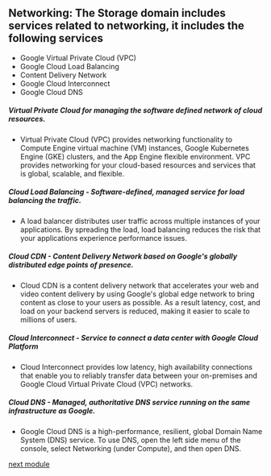 
## Networking: The Storage domain includes services related to networking, it includes the following services
- Google Virtual Private Cloud (VPC)
- Google Cloud Load Balancing
- Content Delivery Network
- Google Cloud Interconnect
- Google Cloud DNS


##### Virtual Private Cloud for managing the software defined network of cloud resources.
- Virtual Private Cloud (VPC) provides networking functionality to Compute Engine virtual machine (VM) instances, Google Kubernetes Engine (GKE) clusters, and the App Engine flexible environment. VPC provides networking for your cloud-based resources and services that is global, scalable, and flexible.

##### Cloud Load Balancing - Software-defined, managed service for load balancing the traffic.
- A load balancer distributes user traffic across multiple instances of your applications. By spreading the load, load balancing reduces the risk that your applications experience performance issues.

##### Cloud CDN - Content Delivery Network based on Google's globally distributed edge points of presence.
- Cloud CDN is a content delivery network that accelerates your web and video content delivery by using Google's global edge network to bring content as close to your users as possible. As a result latency, cost, and load on your backend servers is reduced, making it easier to scale to millions of users.

##### Cloud Interconnect - Service to connect a data center with Google Cloud Platform
- Cloud Interconnect provides low latency, high availability connections that enable you to reliably transfer data between your on-premises and Google Cloud Virtual Private Cloud (VPC) networks.

##### Cloud DNS - Managed, authoritative DNS service running on the same infrastructure as Google.
- Google Cloud DNS is a high-performance, resilient, global Domain Name System (DNS) service. To use DNS, open the left side menu of the console, select Networking (under Compute), and then open DNS. 

[next module](https://github.com/prashantjagtap2909/GCP/blob/main/Modules/module12.md)
